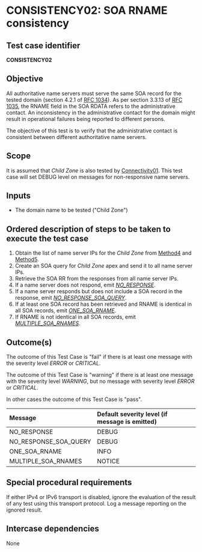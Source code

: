 # CONSISTENCY02: SOA RNAME consistency

## Test case identifier

**CONSISTENCY02**

## Objective

All authoritative name servers must serve the same SOA record for the
tested domain  (section 4.2.1 of [RFC 1034]). As per section 3.3.13 of [RFC 1035],
the RNAME field in the SOA RDATA refers to the administrative contact. An inconsistency in
the administrative contact for the domain might result in operational
failures being reported to different persons.

The objective of this test is to verify that the administrative contact is
consistent between different authoritative name servers.

## Scope

It is assumed that *Child Zone* is also tested by [Connectivity01]. This test
case will set DEBUG level on messages for non-responsive name servers.

## Inputs

* The domain name to be tested ("Child Zone")

## Ordered description of steps to be taken to execute the test case

 1. Obtain the list of name server IPs for the *Child Zone* from [Method4] 
    and [Method5].
 2. Create an SOA query for *Child Zone* apex and send it to all name 
    server IPs.
 3. Retrieve the SOA RR from the responses from all name server IPs.
 4. If a name server does not respond, emit *[NO_RESPONSE]*.
 5. If a name server responds but does not include a SOA record 
    in the response, emit *[NO_RESPONSE_SOA_QUERY]*.
 6. If at least one SOA record has been retrieved and RNAME is 
    identical in all SOA records, emit *[ONE_SOA_RNAME]*.
 7. If RNAME is not identical in all SOA records, emit 
    *[MULTIPLE_SOA_RNAMES]*.

## Outcome(s)

The outcome of this Test Case is "fail" if there is at least one message
with the severity level *ERROR* or *CRITICAL*.

The outcome of this Test Case is "warning" if there is at least one message
with the severity level *WARNING*, but no message with severity level
*ERROR* or *CRITICAL*.

In other cases the outcome of this Test Case is "pass".

Message                       | Default severity level (if message is emitted)
:-----------------------------|:-----------------------------------
NO_RESPONSE                   | DEBUG
NO_RESPONSE_SOA_QUERY         | DEBUG
ONE_SOA_RNAME                 | INFO
MULTIPLE_SOA_RNAMES           | NOTICE


## Special procedural requirements	

If either IPv4 or IPv6 transport is disabled, ignore the evaluation of the
result of any test using this transport protocol. Log a message reporting
on the ignored result.

## Intercase dependencies

None


[Connectivity01]:             ../Connectivity-TP/connectivity01.md
[MULTIPLE_SOA_RNAMES]:        #outcomes
[Method4]:                    ../Methods.md#method-4-obtain-glue-address-records-from-parent
[Method5]:                    ../Methods.md#method-5-obtain-the-name-server-address-records-from-child
[NO_RESPONSE]:                #outcomes
[NO_RESPONSE_SOA_QUERY]:      #outcomes
[ONE_SOA_RNAME]:              #outcomes
[RFC 1034]:                   https://datatracker.ietf.org/doc/html/rfc1034
[RFC 1035]:                   https://datatracker.ietf.org/doc/html/rfc1035
[RFC 1982]:                   https://datatracker.ietf.org/doc/html/rfc1982

